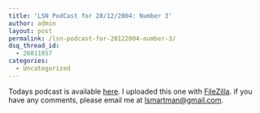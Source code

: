 ```yaml
---
title: 'LSN PodCast for 28/12/2004: Number 3'
author: admin
layout: post
permalink: /lsn-podcast-for-28122004-number-3/
dsq_thread_id:
  - 26011857
categories:
  - Uncategorized
---
```

Todays podcast is available [here][1]. I uploaded this one with [FileZilla][2]. if you have any comments, please email me at <lsmartman@gmail.com>.

 [1]: http://counter.lotas-smartman.net/podcast/lsnpodcast-20041228-01.mp3
 [2]: http://www.sourceforge.net/projects/filezilla